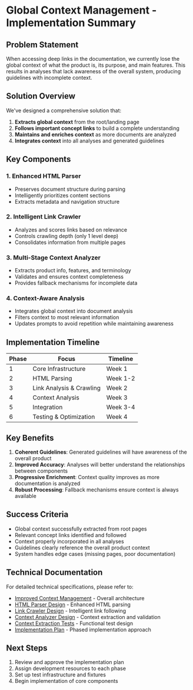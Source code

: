 # Global Context Management - Implementation Summary

## Problem Statement

When accessing deep links in the documentation, we currently lose the global context of what the product is, its purpose, and main features. This results in analyses that lack awareness of the overall system, producing guidelines with incomplete context.

## Solution Overview

We've designed a comprehensive solution that:

1. **Extracts global context** from the root/landing page
2. **Follows important concept links** to build a complete understanding
3. **Maintains and enriches context** as more documents are analyzed
4. **Integrates context** into all analyses and generated guidelines

## Key Components

### 1. Enhanced HTML Parser
- Preserves document structure during parsing
- Intelligently prioritizes content sections
- Extracts metadata and navigation structure

### 2. Intelligent Link Crawler
- Analyzes and scores links based on relevance
- Controls crawling depth (only 1 level deep)
- Consolidates information from multiple pages

### 3. Multi-Stage Context Analyzer
- Extracts product info, features, and terminology
- Validates and ensures context completeness
- Provides fallback mechanisms for incomplete data

### 4. Context-Aware Analysis
- Integrates global context into document analysis
- Filters context to most relevant information
- Updates prompts to avoid repetition while maintaining awareness

## Implementation Timeline

| Phase | Focus | Timeline |
|-------|-------|----------|
| 1 | Core Infrastructure | Week 1 |
| 2 | HTML Parsing | Week 1-2 |
| 3 | Link Analysis & Crawling | Week 2 |
| 4 | Context Analysis | Week 3 |
| 5 | Integration | Week 3-4 |
| 6 | Testing & Optimization | Week 4 |

## Key Benefits

1. **Coherent Guidelines**: Generated guidelines will have awareness of the overall product
2. **Improved Accuracy**: Analyses will better understand the relationships between components
3. **Progressive Enrichment**: Context quality improves as more documentation is analyzed
4. **Robust Processing**: Fallback mechanisms ensure context is always available

## Success Criteria

- Global context successfully extracted from root pages
- Relevant concept links identified and followed
- Context properly incorporated in all analyses
- Guidelines clearly reference the overall product context
- System handles edge cases (missing pages, poor documentation)

## Technical Documentation

For detailed technical specifications, please refer to:

- [Improved Context Management](improved_context_management.md) - Overall architecture
- [HTML Parser Design](html_parser_design.md) - Enhanced HTML parsing
- [Link Crawler Design](link_crawler_design.md) - Intelligent link following
- [Context Analyzer Design](context_analyzer_design.md) - Context extraction and validation
- [Context Extraction Tests](context_extraction_tests.md) - Functional test design
- [Implementation Plan](implementation_plan.md) - Phased implementation approach

## Next Steps

1. Review and approve the implementation plan
2. Assign development resources to each phase
3. Set up test infrastructure and fixtures
4. Begin implementation of core components
